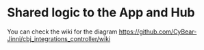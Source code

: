 

# Shared logic to the App and Hub

You can check the wiki for the diagram
https://github.com/CyBear-Jinni/cbj_integrations_controller/wiki